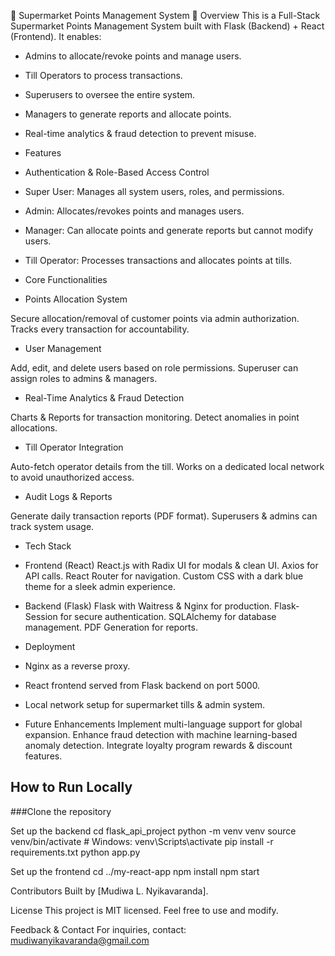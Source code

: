 🏪 Supermarket Points Management System
📌 Overview
This is a Full-Stack Supermarket Points Management System built with Flask (Backend) + React (Frontend). It enables:
- Admins to allocate/revoke points and manage users.
- Till Operators to process transactions.
- Superusers to oversee the entire system.
- Managers to generate reports and allocate points.
- Real-time analytics & fraud detection to prevent misuse.

- Features
- Authentication & Role-Based Access Control
- Super User: Manages all system users, roles, and permissions.
- Admin: Allocates/revokes points and manages users.
- Manager: Can allocate points and generate reports but cannot modify users.
- Till Operator: Processes transactions and allocates points at tills.

- Core Functionalities
- Points Allocation System

Secure allocation/removal of customer points via admin authorization.
Tracks every transaction for accountability.
- User Management

Add, edit, and delete users based on role permissions.
Superuser can assign roles to admins & managers.
- Real-Time Analytics & Fraud Detection

Charts & Reports for transaction monitoring.
Detect anomalies in point allocations.
- Till Operator Integration

Auto-fetch operator details from the till.
Works on a dedicated local network to avoid unauthorized access.
- Audit Logs & Reports

Generate daily transaction reports (PDF format).
Superusers & admins can track system usage.
- Tech Stack
- Frontend (React)
React.js with Radix UI for modals & clean UI.
Axios for API calls.
React Router for navigation.
Custom CSS with a dark blue theme for a sleek admin experience.
- Backend (Flask)
Flask with Waitress & Nginx for production.
Flask-Session for secure authentication.
SQLAlchemy for database management.
PDF Generation for reports.
- Deployment
- Nginx as a reverse proxy.
- React frontend served from Flask backend on port 5000.
- Local network setup for supermarket tills & admin system.

- Future Enhancements
Implement multi-language support for global expansion.
Enhance fraud detection with machine learning-based anomaly detection.
Integrate loyalty program rewards & discount features.
 
 

## How to Run Locally  

###Clone the repository  

Set up the backend
cd flask_api_project
python -m venv venv
source venv/bin/activate  # Windows: venv\Scripts\activate
pip install -r requirements.txt
python app.py

Set up the frontend
cd ../my-react-app
npm install
npm start

Contributors
Built by [Mudiwa L. Nyikavaranda].

License
This project is MIT licensed. Feel free to use and modify.

Feedback & Contact
For inquiries, contact: mudiwanyikavaranda@gmail.com